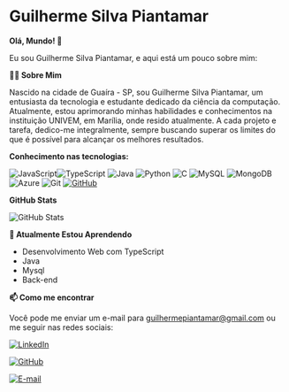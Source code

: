 # Guilherme Silva Piantamar
**Olá, Mundo! 👋**

Eu sou Guilherme Silva Piantamar, e aqui está um pouco sobre mim:

**👨‍💻 Sobre Mim**

Nascido na cidade de Guaíra - SP, sou Guilherme Silva Piantamar, um entusiasta da tecnologia e estudante dedicado da ciência da computação. Atualmente, estou aprimorando minhas habilidades e conhecimentos na instituição UNIVEM, em Marília, onde resido atualmente.
A cada projeto e tarefa, dedico-me integralmente, sempre buscando superar os limites do que é possível para alcançar os melhores resultados. 

**Conhecimento nas tecnologias:**

![JavaScript](https://img.shields.io/badge/JavaScript-F7DF1E?style=for-the-badge&logo=javascript&logoColor=black)![TypeScript](https://img.shields.io/badge/TypeScript-007ACC?style=for-the-badge&logo=typescript&logoColor=white) ![Java](https://img.shields.io/badge/java-%23ED8B00.svg?style=for-the-badge&logo=openjdk&logoColor=white)
![Python](https://img.shields.io/badge/python-3670A0?style=for-the-badge&logo=python&logoColor=ffdd54) ![C](https://img.shields.io/badge/C-00599C?style=for-the-badge&logo=c&logoColor=white)
![MySQL](https://img.shields.io/badge/MySQL-00000F?style=for-the-badge&logo=mysql&logoColor=white) ![MongoDB](https://img.shields.io/badge/MongoDB-%234ea94b.svg?style=for-the-badge&logo=mongodb&logoColor=white)
![Azure](https://img.shields.io/badge/Azure-blue?style=for-the-badge&logo=microsoft%20azure&logoColor=blue&labelColor=FFFFFF&link=https%3A%2F%2Fimages.app.goo.gl%2FK7PN1jYJd57x4q7A8) ![Git](https://img.shields.io/badge/GIT-E44C30?style=for-the-badge&logo=git&logoColor=white)
[![GitHub](https://img.shields.io/badge/GitHub-100000?style=for-the-badge&logo=github&logoColor=white)](https://github.com/SEUUSERNAME)

**GitHub Stats**

![GitHub Stats](https://github-readme-stats.vercel.app/api?username=gpiantamar&theme=transparent&bg_color=000&border_color=30A3DC&show_icons=true&icon_color=30A3DC&title_color=E94D5F&text_color=FFF)

**🌱 Atualmente Estou Aprendendo**
- Desenvolvimento Web com TypeScript
- Java
- Mysql
- Back-end

**📫 Como me encontrar**

Você pode me enviar um e-mail para guilhermepiantamar@gmail.com ou me seguir nas redes sociais:

[![LinkedIn](https://img.shields.io/badge/LinkedIn-0077B5?style=for-the-badge&logo=linkedin&logoColor=white)](https://www.linkedin.com/in/guilherme-silva-piantamar-84ab9a232/) 

[![GitHub](https://img.shields.io/badge/GitHub-100000?style=for-the-badge&logo=github&logoColor=white)](https://github.com/gpiantamar)

[![E-mail](https://img.shields.io/badge/-Email-000?style=for-the-badge&logo=microsoft-outlook&logoColor=007BFF)](mailto:guilhermepiantamar@gmail.com)
